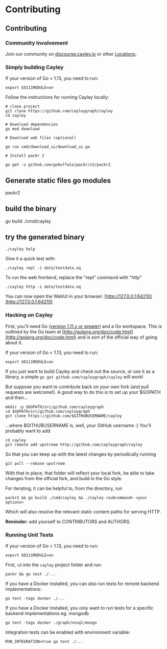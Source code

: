 # Contributing

## Contributing

### Community Involvement

Join our community on [discourse.cayley.io](https://discourse.cayley.io) or other [Locations](locations.md).

### Simply building Cayley

If your version of Go &lt; 1.13, you need to run:

```text
export GO111MODULE=on
```

Follow the instructions for running Cayley locally:

```text
# clone project
git clone https://github.com/cayleygraph/cayley
cd cayley

# Download dependencies
go mod download

# Download web files (optional)

go run cmd/download_ui/download_ui.go

# Install packr 2

go get -u github.com/gobuffalo/packr/v2/packr2
```

## Generate static files go modules

packr2

## build the binary

go build ./cmd/cayley

## try the generated binary

```bash
./cayley help
```

Give it a quick test with:

```text
./cayley repl -i data/testdata.nq
```

To run the web frontend, replace the "repl" command with "http"

```text
./cayley http -i data/testdata.nq
```

You can now open the WebUI in your browser: [http://127.0.0.1:64210](http://127.0.0.1:64210)

### Hacking on Cayley

First, you'll need Go [\(version 1.11.x or greater\)](https://golang.org/doc/install) and a Go workspace. This is outlined by the Go team at [http://golang.org/doc/code.html](http://golang.org/doc/code.html) and is sort of the official way of going about it.

If your version of Go &lt; 1.13, you need to run:

```text
export GO111MODULE=on
```

If you just want to build Cayley and check out the source, or use it as a library, a simple `go get github.com/cayleygraph/cayley` will work!

But suppose you want to contribute back on your own fork \(and pull requests are welcome!\). A good way to do this is to set up your $GOPATH and then...

```text
mkdir -p $GOPATH/src/github.com/cayleygraph
cd $GOPATH/src/github.com/cayleygraph
git clone https://github.com/$GITHUBUSERNAME/cayley
```

...where $GITHUBUSERNAME is, well, your GitHub username :\) You'll probably want to add

```text
cd cayley
git remote add upstream http://github.com/cayleygraph/cayley
```

So that you can keep up with the latest changes by periodically running

```text
git pull --rebase upstream
```

With that in place, that folder will reflect your local fork, be able to take changes from the official fork, and build in the Go style.

For iterating, it can be helpful to, from the directory, run

```text
packr2 && go build ./cmd/cayley && ./cayley <subcommand> <your options>
```

Which will also resolve the relevant static content paths for serving HTTP.

**Reminder:** add yourself to CONTRIBUTORS and AUTHORS.

### Running Unit Tests

If your version of Go &lt; 1.13, you need to run:

```text
export GO111MODULE=on
```

First, `cd` into the `cayley` project folder and run:

```text
packr && go test ./...
```

If you have a Docker installed, you can also run tests for remote backend implementations:

```text
go test -tags docker ./...
```

If you have a Docker installed, you only want to run tests for a specific backend implementations eg. mongodb

```text
go test -tags docker ./graph/nosql/mongo
```

Integration tests can be enabled with environment variable:

```text
RUN_INTEGRATION=true go test ./...
```

